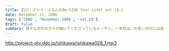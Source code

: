 ```yaml
---
title: 石川・ホンマ・ぶるんのBe-SIDE Your Life! vol.28-1
date: November 13, 2006
tags: ['2006', 'November 2006', 'vol.28']
draft: false
summary: 様々な世代の方々が聴いてくださっているビーサイ。一本目は、お若い世代には遠いお話が展開される回かもしれませんが、絶対誰しもが通り抜ける道。どうぞ聴いてみてほしいものです。そう．．．ビーサイメンバーも何かと婚期な？？三十凸凹世代．．．そして構成作家たる宿命か．．．いろいろな意味で、ウェディングパーティには関わっているんです。そんな週末明けのお話。NAMAE
---
```


http://project-phi.ddo.jp/ishikawa/ishikawa028_1.mp3
